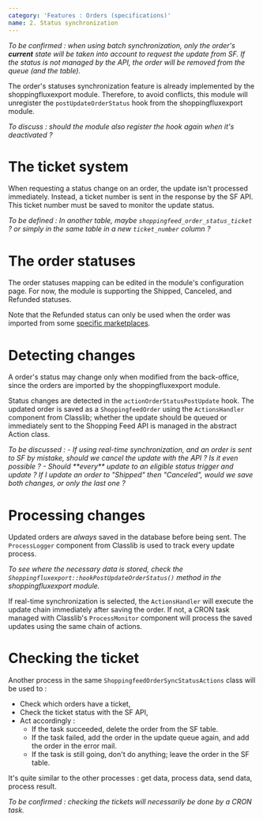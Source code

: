 ```yaml
---
category: 'Features : Orders (specifications)'
name: 2. Status synchronization
---
```


_To be confirmed : when using batch synchronization, only the order's **current**
state will be taken into account to request the update from SF. If the status is
not managed by the API, the order will be removed from the queue (and the
table)._

The order's statuses synchronization feature is already implemented by the
shoppingfluxexport module. Therefore, to avoid conflicts, this module will
unregister the `postUpdateOrderStatus` hook from the shoppingfluxexport module.

_To discuss : should the module also register the hook again when it's
deactivated ?_


# The ticket system

When requesting a status change on an order, the update isn't processed
immediately. Instead, a ticket number is sent in the response by the SF API.
This ticket number must be saved to monitor the update status.  

<i>To be defined : In another table, maybe `shoppingfeed_order_status_ticket` ?
or simply in the same table in a new `ticket_number` column ?</i>


# The order statuses

The order statuses mapping can be edited in the module's configuration page.
For now, the module is supporting the Shipped, Canceled, and Refunded statuses.

Note that the Refunded status can only be used when the order was imported
from some [specific marketplaces](https://developer.shopping-feed.com/order-api/order/v1store-order-operation-refundpost).


# Detecting changes

A order's status may change only when modified from the back-office, since the
orders are imported by the shoppingfluxexport module.

Status changes are detected in the `actionOrderStatusPostUpdate` hook. The updated
order is saved as a `ShoppingfeedOrder` using the `ActionsHandler` component
from Classlib; whether the update should be queued or immediately sent to the
Shopping Feed API is managed in the abstract Action class.

<i>
To be discussed :
- If using real-time synchronization, and an order is sent to SF by mistake,
should we cancel the update with the API ? Is it even possible ?
- Should **every** update to an eligible status trigger
and update ? If I update an order to "Shipped" then "Canceled", would we save
both changes, or only the last one ?
</i>

# Processing changes

Updated orders are _always_ saved in the database before being sent. The
`ProcessLogger` component from Classlib is used to track every update process.

<i>To see where the necessary data is stored, check the
`Shoppingfluxexport::hookPostUpdateOrderStatus()` method in the
shoppingfluxexport module.</i>

If real-time synchronization is selected, the `ActionsHandler` will execute the
update chain immediately after saving the order. If not, a CRON task managed
with Classlib's `ProcessMonitor` component will process the saved updates using
the same chain of actions.


# Checking the ticket

Another process in the same `ShoppingfeedOrderSyncStatusActions` class will
be used to :
* Check which orders have a ticket,
* Check the ticket status with the SF API,
* Act accordingly :
  * If the task succeeded, delete the order from the SF table.
  * If the task failed, add the order in the update queue again, and add the
order in the error mail.
  * If the task is still going, don't do anything; leave the order in the SF
table.

It's quite similar to the other processes : get data, process data, send data,
process result.

_To be confirmed : checking the tickets will necessarily be done by a CRON
task._